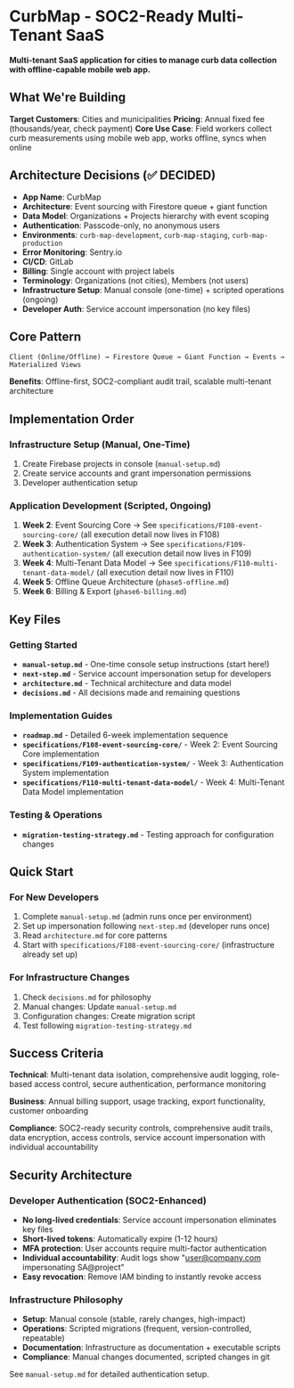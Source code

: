 # CurbMap - SOC2-Ready Multi-Tenant SaaS

**Multi-tenant SaaS application for cities to manage curb data collection with offline-capable mobile web app.**

## What We're Building

**Target Customers**: Cities and municipalities
**Pricing**: Annual fixed fee (thousands/year, check payment)
**Core Use Case**: Field workers collect curb measurements using mobile web app, works offline, syncs when online

## Architecture Decisions (✅ DECIDED)

- **App Name**: CurbMap
- **Architecture**: Event sourcing with Firestore queue + giant function
- **Data Model**: Organizations + Projects hierarchy with event scoping
- **Authentication**: Passcode-only, no anonymous users
- **Environments**: `curb-map-development`, `curb-map-staging`, `curb-map-production`
- **Error Monitoring**: Sentry.io
- **CI/CD**: GitLab
- **Billing**: Single account with project labels
- **Terminology**: Organizations (not cities), Members (not users)
- **Infrastructure Setup**: Manual console (one-time) + scripted operations (ongoing)
- **Developer Auth**: Service account impersonation (no key files)

## Core Pattern

```
Client (Online/Offline) → Firestore Queue → Giant Function → Events → Materialized Views
```

**Benefits**: Offline-first, SOC2-compliant audit trail, scalable multi-tenant architecture

## Implementation Order

### Infrastructure Setup (Manual, One-Time)
1. Create Firebase projects in console (`manual-setup.md`)
2. Create service accounts and grant impersonation permissions
3. Developer authentication setup

### Application Development (Scripted, Ongoing)
1. **Week 2**: Event Sourcing Core → See `specifications/F108-event-sourcing-core/` (all execution detail now lives in F108)
2. **Week 3**: Authentication System → See `specifications/F109-authentication-system/` (all execution detail now lives in F109)
3. **Week 4**: Multi-Tenant Data Model → See `specifications/F110-multi-tenant-data-model/` (all execution detail now lives in F110)
4. **Week 5**: Offline Queue Architecture (`phase5-offline.md`)
5. **Week 6**: Billing & Export (`phase6-billing.md`)

## Key Files

### Getting Started
- **`manual-setup.md`** - One-time console setup instructions (start here!)
- **`next-step.md`** - Service account impersonation setup for developers
- **`architecture.md`** - Technical architecture and data model
- **`decisions.md`** - All decisions made and remaining questions

### Implementation Guides
- **`roadmap.md`** - Detailed 6-week implementation sequence
- **`specifications/F108-event-sourcing-core/`** - Week 2: Event Sourcing Core implementation
- **`specifications/F109-authentication-system/`** - Week 3: Authentication System implementation
- **`specifications/F110-multi-tenant-data-model/`** - Week 4: Multi-Tenant Data Model implementation

### Testing & Operations
- **`migration-testing-strategy.md`** - Testing approach for configuration changes

## Quick Start

### For New Developers
1. Complete `manual-setup.md` (admin runs once per environment)
2. Set up impersonation following `next-step.md` (developer runs once)
3. Read `architecture.md` for core patterns
4. Start with `specifications/F108-event-sourcing-core/` (infrastructure already set up)

### For Infrastructure Changes
1. Check `decisions.md` for philosophy
2. Manual changes: Update `manual-setup.md`
3. Configuration changes: Create migration script
4. Test following `migration-testing-strategy.md`

## Success Criteria

**Technical**: Multi-tenant data isolation, comprehensive audit logging, role-based access control, secure authentication, performance monitoring

**Business**: Annual billing support, usage tracking, export functionality, customer onboarding

**Compliance**: SOC2-ready security controls, comprehensive audit trails, data encryption, access controls, service account impersonation with individual accountability

## Security Architecture

### Developer Authentication (SOC2-Enhanced)
- **No long-lived credentials**: Service account impersonation eliminates key files
- **Short-lived tokens**: Automatically expire (1-12 hours)
- **MFA protection**: User accounts require multi-factor authentication
- **Individual accountability**: Audit logs show "user@company.com impersonating SA@project"
- **Easy revocation**: Remove IAM binding to instantly revoke access

### Infrastructure Philosophy
- **Setup**: Manual console (stable, rarely changes, high-impact)
- **Operations**: Scripted migrations (frequent, version-controlled, repeatable)
- **Documentation**: Infrastructure as documentation + executable scripts
- **Compliance**: Manual changes documented, scripted changes in git

See `manual-setup.md` for detailed authentication setup.
